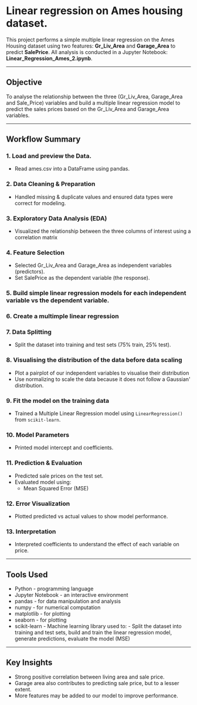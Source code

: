 # Linear regression on Ames housing dataset.
This project performs a simple multiple linear regression on the Ames Housing dataset using two features: **Gr_Liv_Area** and **Garage_Area** to predict **SalePrice**. 
All analysis is conducted in a Jupyter Notebook: **Linear_Regression_Ames_2.ipynb**.

---

##  Objective

To analyse the relationship between the three (Gr_Liv_Area, Garage_Area and Sale_Price) variables and build a multiple linear regression model to predict
the sales prices based on the Gr_Liv_Area and Garage_Area variables.

---

## Workflow Summary

### 1. Load and preview the Data.
- Read ames.csv into a DataFrame using pandas.

### 2. Data Cleaning & Preparation
- Handled missing & duplicate values and ensured data types were correct for modeling.

### 3. Exploratory Data Analysis (EDA)
- Visualized the relationship between the three columns of interest using a correlation matrix

### 4. Feature Selection
- Selected Gr_Liv_Area and Garage_Area as independent variables (predictors).
- Set SalePrice as the dependent variable (the response).

### 5. Build simple linear regression models for each independent variable vs the dependent variable.

### 6. Create a multimple linear regression

### 7. Data Splitting
- Split the dataset into training and test sets (75% train, 25% test).

### 8. Visualising the distribution of the data before data scaling
- Plot a pairplot of our independent variables to visualise their distribution
- Use normalizing to scale the data because it does not follow a Gaussian' distribution.


### 9. Fit the model on the training data
- Trained a Multiple Linear Regression model using `LinearRegression()` from `scikit-learn`.

### 10. Model Parameters
- Printed model intercept and coefficients.

### 11. Prediction & Evaluation
- Predicted sale prices on the test set.
- Evaluated model using:
  - Mean Squared Error (MSE)
  
### 12. Error Visualization
- Plotted predicted vs actual values to show model performance.

### 13. Interpretation
- Interpreted coefficients to understand the effect of each variable on price.

---

## Tools Used

- Python              - programming language
- Jupyter Notebook    - an interactive environment
- pandas              - for data manipulation and analysis
- numpy               - for numerical computation
- matplotlib          - for plotting
- seaborn             - for plotting
- scikit-learn        - Machine learning library used to: - Split the dataset into training and test sets, build and train the linear regression model, generate predictions, evaluate the model (MSE)

---

## Key Insights

- Strong positive correlation between living area and sale price.
- Garage area also contributes to predicting sale price, but to a lesser extent.
- More features may be added to our model to improve performance.
